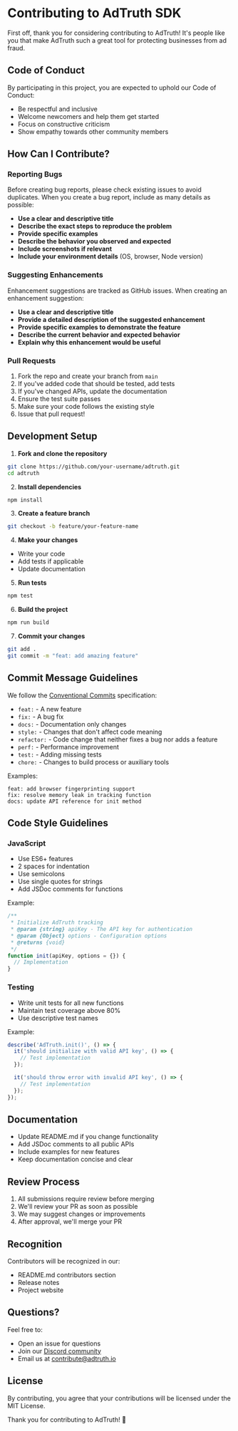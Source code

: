 # Contributing to AdTruth SDK

First off, thank you for considering contributing to AdTruth! It's people like you that make AdTruth such a great tool for protecting businesses from ad fraud.

## Code of Conduct

By participating in this project, you are expected to uphold our Code of Conduct:

- Be respectful and inclusive
- Welcome newcomers and help them get started
- Focus on constructive criticism
- Show empathy towards other community members

## How Can I Contribute?

### Reporting Bugs

Before creating bug reports, please check existing issues to avoid duplicates. When you create a bug report, include as many details as possible:

- **Use a clear and descriptive title**
- **Describe the exact steps to reproduce the problem**
- **Provide specific examples**
- **Describe the behavior you observed and expected**
- **Include screenshots if relevant**
- **Include your environment details** (OS, browser, Node version)

### Suggesting Enhancements

Enhancement suggestions are tracked as GitHub issues. When creating an enhancement suggestion:

- **Use a clear and descriptive title**
- **Provide a detailed description of the suggested enhancement**
- **Provide specific examples to demonstrate the feature**
- **Describe the current behavior and expected behavior**
- **Explain why this enhancement would be useful**

### Pull Requests

1. Fork the repo and create your branch from `main`
2. If you've added code that should be tested, add tests
3. If you've changed APIs, update the documentation
4. Ensure the test suite passes
5. Make sure your code follows the existing style
6. Issue that pull request!

## Development Setup

1. **Fork and clone the repository**
```bash
git clone https://github.com/your-username/adtruth.git
cd adtruth
```

2. **Install dependencies**
```bash
npm install
```

3. **Create a feature branch**
```bash
git checkout -b feature/your-feature-name
```

4. **Make your changes**
- Write your code
- Add tests if applicable
- Update documentation

5. **Run tests**
```bash
npm test
```

6. **Build the project**
```bash
npm run build
```

7. **Commit your changes**
```bash
git add .
git commit -m "feat: add amazing feature"
```

## Commit Message Guidelines

We follow the [Conventional Commits](https://www.conventionalcommits.org/) specification:

- `feat:` - A new feature
- `fix:` - A bug fix
- `docs:` - Documentation only changes
- `style:` - Changes that don't affect code meaning
- `refactor:` - Code change that neither fixes a bug nor adds a feature
- `perf:` - Performance improvement
- `test:` - Adding missing tests
- `chore:` - Changes to build process or auxiliary tools

Examples:
```
feat: add browser fingerprinting support
fix: resolve memory leak in tracking function
docs: update API reference for init method
```

## Code Style Guidelines

### JavaScript

- Use ES6+ features
- 2 spaces for indentation
- Use semicolons
- Use single quotes for strings
- Add JSDoc comments for functions

Example:
```javascript
/**
 * Initialize AdTruth tracking
 * @param {string} apiKey - The API key for authentication
 * @param {Object} options - Configuration options
 * @returns {void}
 */
function init(apiKey, options = {}) {
  // Implementation
}
```

### Testing

- Write unit tests for all new functions
- Maintain test coverage above 80%
- Use descriptive test names

Example:
```javascript
describe('AdTruth.init()', () => {
  it('should initialize with valid API key', () => {
    // Test implementation
  });

  it('should throw error with invalid API key', () => {
    // Test implementation
  });
});
```

## Documentation

- Update README.md if you change functionality
- Add JSDoc comments to all public APIs
- Include examples for new features
- Keep documentation concise and clear

## Review Process

1. All submissions require review before merging
2. We'll review your PR as soon as possible
3. We may suggest changes or improvements
4. After approval, we'll merge your PR

## Recognition

Contributors will be recognized in our:
- README.md contributors section
- Release notes
- Project website

## Questions?

Feel free to:
- Open an issue for questions
- Join our [Discord community](https://discord.gg/adtruth)
- Email us at contribute@adtruth.io

## License

By contributing, you agree that your contributions will be licensed under the MIT License.

Thank you for contributing to AdTruth! 🎉